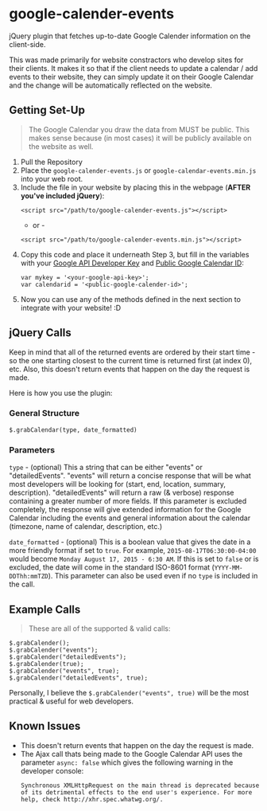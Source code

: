 # google-calender-events
jQuery plugin that fetches up-to-date Google Calender information on the client-side.

This was made primarily for website constractors who develop sites for their clients. It makes it so that if the client needs to update a calendar / add events to their website, they can simply update it on their Google Calendar and the change will be automatically reflected on the website. 

## Getting Set-Up

> The Google Calendar you draw the data from MUST be public. This makes sense because (in most cases) it will be publicly available on the website as well.

1. Pull the Repository
2. Place the ```google-calender-events.js``` or ```google-calendar-events.min.js``` into your web root.
3. Include the file in your website by placing this in the webpage (**AFTER you've included jQuery**):
	```
	<script src="/path/to/google-calender-events.js"></script>
	```
	- or -
	```
	<script src="/path/to/google-calender-events.min.js"></script>
	```
4. Copy this code and place it underneath Step 3, but fill in the variables with your [Google API Developer Key](https://console.developers.google.com) and [Public Google Calendar ID](http://wpdocs.philderksen.com/google-calendar-events/getting-started/find-calendar-id/):
	```
	var mykey = '<your-google-api-key>'; 
    var calendarid = '<public-google-calender-id>'; 
	```
5. Now you can use any of the methods defined in the next section to integrate with your website! :D

## jQuery Calls

Keep in mind that all of the returned events are ordered by their start time - so the one starting closest to the current time is returned first (at index 0), etc. Also, this doesn't return events that happen on the day the request is made.

Here is how you use the plugin:

### General Structure

```$.grabCalendar(type, date_formatted)```

### Parameters

```type``` - (optional) This a string that can be either "events" or "detailedEvents". "events" will return a concise response that will be what most developers will be looking for (start, end, location, summary, description). "detailedEvents" will return a raw (& verbose) response containing a greater number of more fields. If this parameter is excluded completely, the response will give extended information for the Google Calendar including the events and general information about the calendar (timezone, name of calendar, description, etc.)

```date_formatted``` - (optional) This is a boolean value that gives the date in a more friendly format if set to ```true```. For example, ```2015-08-17T06:30:00-04:00``` would become ```Monday August 17, 2015 - 6:30 AM```. If this is set to ```false``` or is excluded, the date will come in the standard ISO-8601 format (```YYYY-MM-DDThh:mmTZD```). This parameter can also be used even if no ```type``` is included in the call.

## Example Calls

> These are all of the supported & valid calls:

```
$.grabCalender();
$.grabCalender("events");
$.grabCalender("detailedEvents");
$.grabCalender(true);
$.grabCalender("events", true);
$.grabCalender("detailedEvents", true);
```

Personally, I believe the ```$.grabCalender("events", true)``` will be the most practical & useful for web developers. 

## Known Issues

- This doesn't return events that happen on the day the request is made.
- The Ajax call thats being made to the Google Calendar API uses the parameter ```async: false``` which gives the following warning in the developer console:
	```
	Synchronous XMLHttpRequest on the main thread is deprecated because of its detrimental effects to the end user's experience. For more help, check http://xhr.spec.whatwg.org/.
	```
